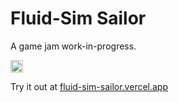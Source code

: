 # Fluid-Sim Sailor

A game jam work-in-progress.

[<img alt="Made with love at the Recurse Center" src="https://cloud.githubusercontent.com/assets/2883345/11325206/336ea5f4-9150-11e5-9e90-d86ad31993d8.png" height="20">](https://www.recurse.com/)

Try it out at [fluid-sim-sailor.vercel.app](https://fluid-sim-sailor.vercel.app)

